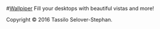 #[Wallpiper](http://selovert.github.io/Wallpiper/)
Fill your desktops with beautiful vistas and more!

Copyright © 2016 Tassilo Selover-Stephan.
